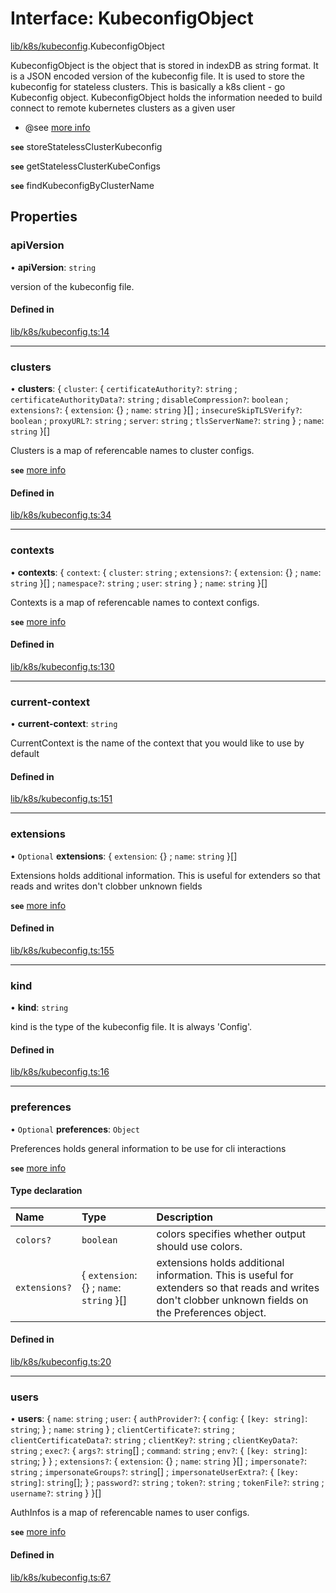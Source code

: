 # Interface: KubeconfigObject

[lib/k8s/kubeconfig](../modules/lib_k8s_kubeconfig.md).KubeconfigObject

KubeconfigObject is the object that is stored in indexDB as string format.
It is a JSON encoded version of the kubeconfig file.
It is used to store the kubeconfig for stateless clusters.
This is basically a k8s client - go Kubeconfig object.
KubeconfigObject holds the information needed to build connect to remote kubernetes clusters as a given user
* @see [more info](https://kubernetes.io/docs/reference/config-api/kubeconfig.v1/)

**`see`** storeStatelessClusterKubeconfig

**`see`** getStatelessClusterKubeConfigs

**`see`** findKubeconfigByClusterName

## Properties

### apiVersion

• **apiVersion**: `string`

version of the kubeconfig file.

#### Defined in

[lib/k8s/kubeconfig.ts:14](https://github.com/headlamp-k8s/headlamp/blob/65bfc11e/frontend/src/lib/k8s/kubeconfig.ts#L14)

___

### clusters

• **clusters**: { `cluster`: { `certificateAuthority?`: `string` ; `certificateAuthorityData?`: `string` ; `disableCompression?`: `boolean` ; `extensions?`: { `extension`: {} ; `name`: `string`  }[] ; `insecureSkipTLSVerify?`: `boolean` ; `proxyURL?`: `string` ; `server`: `string` ; `tlsServerName?`: `string`  } ; `name`: `string`  }[]

Clusters is a map of referencable names to cluster configs.

**`see`** [more info](https://kubernetes.io/docs/reference/config-api/kubeconfig.v1/#NamedCluster)

#### Defined in

[lib/k8s/kubeconfig.ts:34](https://github.com/headlamp-k8s/headlamp/blob/65bfc11e/frontend/src/lib/k8s/kubeconfig.ts#L34)

___

### contexts

• **contexts**: { `context`: { `cluster`: `string` ; `extensions?`: { `extension`: {} ; `name`: `string`  }[] ; `namespace?`: `string` ; `user`: `string`  } ; `name`: `string`  }[]

Contexts is a map of referencable names to context configs.

**`see`** [more info](https://kubernetes.io/docs/reference/config-api/kubeconfig.v1/#NamedContext)

#### Defined in

[lib/k8s/kubeconfig.ts:130](https://github.com/headlamp-k8s/headlamp/blob/65bfc11e/frontend/src/lib/k8s/kubeconfig.ts#L130)

___

### current-context

• **current-context**: `string`

CurrentContext is the name of the context that you would like to use by default

#### Defined in

[lib/k8s/kubeconfig.ts:151](https://github.com/headlamp-k8s/headlamp/blob/65bfc11e/frontend/src/lib/k8s/kubeconfig.ts#L151)

___

### extensions

• `Optional` **extensions**: { `extension`: {} ; `name`: `string`  }[]

Extensions holds additional information. This is useful for extenders so that reads and writes don't clobber unknown fields

**`see`** [more info](https://kubernetes.io/docs/reference/config-api/kubeconfig.v1/#NamedExtension)

#### Defined in

[lib/k8s/kubeconfig.ts:155](https://github.com/headlamp-k8s/headlamp/blob/65bfc11e/frontend/src/lib/k8s/kubeconfig.ts#L155)

___

### kind

• **kind**: `string`

kind is the type of the kubeconfig file. It is always 'Config'.

#### Defined in

[lib/k8s/kubeconfig.ts:16](https://github.com/headlamp-k8s/headlamp/blob/65bfc11e/frontend/src/lib/k8s/kubeconfig.ts#L16)

___

### preferences

• `Optional` **preferences**: `Object`

Preferences holds general information to be use for cli interactions

**`see`** [more info](https://kubernetes.io/docs/reference/config-api/kubeconfig.v1/#Preferences)

#### Type declaration

| Name | Type | Description |
| :------ | :------ | :------ |
| `colors?` | `boolean` | colors specifies whether output should use colors. |
| `extensions?` | { `extension`: {} ; `name`: `string`  }[] | extensions holds additional information. This is useful for extenders so that reads and writes don't clobber unknown fields on the Preferences object. |

#### Defined in

[lib/k8s/kubeconfig.ts:20](https://github.com/headlamp-k8s/headlamp/blob/65bfc11e/frontend/src/lib/k8s/kubeconfig.ts#L20)

___

### users

• **users**: { `name`: `string` ; `user`: { `authProvider?`: { `config`: { `[key: string]`: `string`;  } ; `name`: `string`  } ; `clientCertificate?`: `string` ; `clientCertificateData?`: `string` ; `clientKey?`: `string` ; `clientKeyData?`: `string` ; `exec?`: { `args?`: `string`[] ; `command`: `string` ; `env?`: { `[key: string]`: `string`;  }  } ; `extensions?`: { `extension`: {} ; `name`: `string`  }[] ; `impersonate?`: `string` ; `impersonateGroups?`: `string`[] ; `impersonateUserExtra?`: { `[key: string]`: `string`[];  } ; `password?`: `string` ; `token?`: `string` ; `tokenFile?`: `string` ; `username?`: `string`  }  }[]

AuthInfos is a map of referencable names to user configs.

**`see`** [more info](https://kubernetes.io/docs/reference/config-api/kubeconfig.v1/#NamedAuthInfo)

#### Defined in

[lib/k8s/kubeconfig.ts:67](https://github.com/headlamp-k8s/headlamp/blob/65bfc11e/frontend/src/lib/k8s/kubeconfig.ts#L67)
